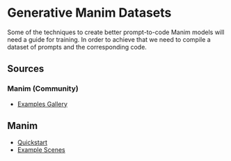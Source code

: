 # Generative Manim Datasets

Some of the techniques to create better prompt-to-code Manim models will need a guide for training. In order to achieve that we need to compile a dataset of prompts and the corresponding code.

## Sources

### Manim (Community)

- [Examples Gallery](https://docs.manim.community/en/stable/examples.html)

## Manim

- [Quickstart](https://3b1b.github.io/manim/getting_started/quickstart.html)
- [Example Scenes](https://3b1b.github.io/manim/getting_started/example_scenes.html#graphexample)
